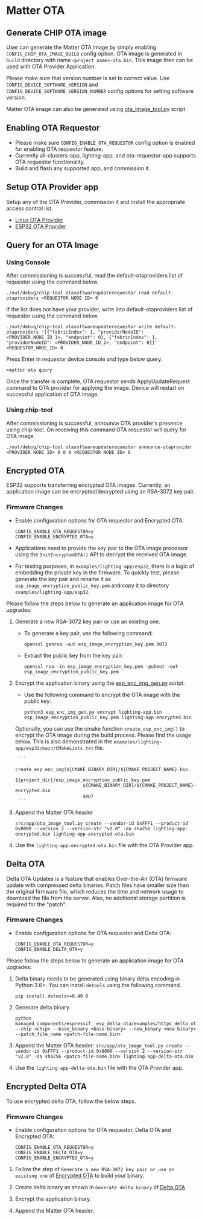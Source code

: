 # Matter OTA

## Generate CHIP OTA image

User can generate the Matter OTA image by simply enabling
`CONFIG_CHIP_OTA_IMAGE_BUILD` config option. OTA image is generated in `build`
directory with name `<project name>-ota.bin`. This image then can be used with
OTA Provider Application.

Please make sure that version number is set to correct value. Use
`CONFIG_DEVICE_SOFTWARE_VERSION` and `CONFIG_DEVICE_SOFTWARE_VERSION_NUMBER`
config options for setting software version.

Matter OTA image can also be generated using
[ota_image_tool.py](https://github.com/project-chip/connectedhomeip/blob/master/src/app/ota_image_tool.py)
script.

## Enabling OTA Requestor

-   Please make sure `CONFIG_ENABLE_OTA_REQUESTOR` config option is enabled for
    enabling OTA requestor feature.
-   Currently all-clusters-app, lighting-app, and ota-requestor-app supports OTA
    requestor functionality.
-   Build and flash any supported app, and commission it.

## Setup OTA Provider app

Setup any of the OTA Provider, commission it and install the appropriate access
control list.

-   [Linux OTA Provider](../../../examples/ota-provider-app/linux)
-   [ESP32 OTA Provider](../../../examples/ota-provider-app/esp32)

## Query for an OTA Image

### Using Console

After commissioning is successful, read the default-otaproviders list of
requestor using the command below.

```
./out/debug/chip-tool otasoftwareupdaterequestor read default-otaproviders <REQUESTOR NODE ID> 0
```

If the list does not have your provider, write into default-otaproviders list of
requestor using the command below.

```
./out/debug/chip-tool otasoftwareupdaterequestor write default-otaproviders '[{"fabricIndex": 1, "providerNodeID": <PROVIDER_NODE_ID_1>, "endpoint": 0}, {"fabricIndex": 1, "providerNodeID": <PROVIDER_NODE_ID_2>, "endpoint": 0}]' <REQUESTOR_NODE_ID> 0
```

Press Enter in requestor device console and type below query.

```
>matter ota query
```

Once the transfer is complete, OTA requestor sends ApplyUpdateRequest command to
OTA provider for applying the image. Device will restart on successful
application of OTA image.

### Using chip-tool

After commissioning is successful, announce OTA provider's presence using
chip-tool. On receiving this command OTA requestor will query for OTA image.

```
./out/debug/chip-tool otasoftwareupdaterequestor announce-otaprovider <PROVIDER NODE ID> 0 0 0 <REQUESTOR NODE ID> 0
```

## Encrypted OTA

ESP32 supports transferring encrypted OTA images. Currently, an application
image can be encrypted/decrypted using an RSA-3072 key pair.

### Firmware Changes

-   Enable configuration options for OTA requestor and Encrypted OTA:

    ```
    CONFIG_ENABLE_OTA_REQUESTOR=y
    CONFIG_ENABLE_ENCRYPTED_OTA=y
    ```

-   Applications need to provide the key pair to the OTA image processor using
    the `InitEncryptedOTA()` API to decrypt the received OTA image.

-   For testing purposes, in `examples/lighting-app/esp32`, there is a logic of
    embedding the private key in the firmware. To quickly test, please generate
    the key pair and rename it as `esp_image_encryption_public_key.pem` and copy
    it to directory `examples/lighting-app/esp32`.

Please follow the steps below to generate an application image for OTA upgrades:

1.  Generate a new RSA-3072 key pair or use an existing one.

    - To generate a key pair, use the following command:

        ```
        openssl genrsa -out esp_image_encryption_key.pem 3072
        ```

    - Extract the public key from the key pair:
        ```
        openssl rsa -in esp_image_encryption_key.pem -pubout -out esp_image_encryption_public_key.pem
        ```

2.  Encrypt the application binary using the
    [esp_enc_img_gen.py](https://github.com/espressif/idf-extra-components/blob/master/esp_encrypted_img/tools/esp_enc_img_gen.py)
    script.

    - Use the following command to encrypt the OTA image with the public key:

        ```
        python3 esp_enc_img_gen.py encrypt lighting-app.bin esp_image_encryption_public_key.pem lighting-app-encrypted.bin
        ```

    Optionally, you can use the cmake function `create_esp_enc_img()` to encrypt
    the OTA image during the build process. Please find the usage below. This is
    also demonstrated in the `examples/lighting-app/esp32/main/CMakeLists.txt`
    file.

         ```
             create_esp_enc_img(${CMAKE_BINARY_DIR}/${CMAKE_PROJECT_NAME}.bin
                                 ${project_dir}/esp_image_encryption_public_key.pem
                                 ${CMAKE_BINARY_DIR}/${CMAKE_PROJECT_NAME}-encrypted.bin
                                 app)
         ```

3.  Append the Matter OTA header

    ```
    src/app/ota_image_tool.py create --vendor-id 0xFFF1 --product-id 0x8000 --version 2 --version-str "v2.0" -da sha256 lighting-app-encrypted.bin lighting-app-encrypted-ota.bin
    ```

4.  Use the `lighting-app-encrypted-ota.bin` file with the OTA Provider app.

## Delta OTA

Delta OTA Updates is a feature that enables Over-the-Air (OTA) firmware update
with compressed delta binaries. Patch files have smaller size than the original
firmware file, which reduces the time and network usage to download the file
from the server. Also, no additional storage partition is required for the
"patch".

### Firmware Changes

-   Enable configuration options for OTA requestor and Delta OTA:

    ```
    CONFIG_ENABLE_OTA_REQUESTOR=y
    CONFIG_ENABLE_DELTA_OTA=y
    ```

Please follow the steps below to generate an application image for OTA upgrades:

1. Delta binary needs to be generated using binary delta encoding in Python
   3.6+. You can install `detools` using the following command.

    ```
    pip install detools>=0.49.0
    ```

2. Generate delta binary.

    ```
    python managed_components/espressif__esp_delta_ota/examples/https_delta_ota/tools/esp_delta_ota_patch_gen.py --chip <chip> --base_binary <base-binary> --new_binary <new-binary> --patch_file_name <patch-file-name.bin>
    ```

3. Append the Matter OTA header:
   `src/app/ota_image_tool.py create --vendor-id 0xFFF1 --product-id 0x8000 --version 2 --version-str "v2.0" -da sha256 <patch-file-name.bin> lighting-app-delta-ota.bin`

4. Use the `lighting-app-delta-ota.bin` file with the OTA Provider app.

## Encrypted Delta OTA

To use encrypted delta OTA, follow the below steps.

### Firmware Changes

-   Enable configuration options for OTA requestor, Delta OTA and Encrypted OTA:

    ```
    CONFIG_ENABLE_OTA_REQUESTOR=y
    CONFIG_ENABLE_DELTA_OTA=y
    CONFIG_ENABLE_ENCRYPTED_OTA=y
    ```

1. Follow the step of `Generate a new RSA-3072 key pair or use an existing one`
   of
   [Encrypted OTA](https://github.com/project-chip/connectedhomeip/blob/master/docs/guides/esp32/ota.md#encrypted-ota)
   to build your binary.

2. Create delta binary as shown in `Generate delta binary` of
   [Delta OTA](https://github.com/project-chip/connectedhomeip/blob/master/docs/guides/esp32/ota.md#delta-ota)

3. Encrypt the application binary.

4. Append the Matter OTA header.
